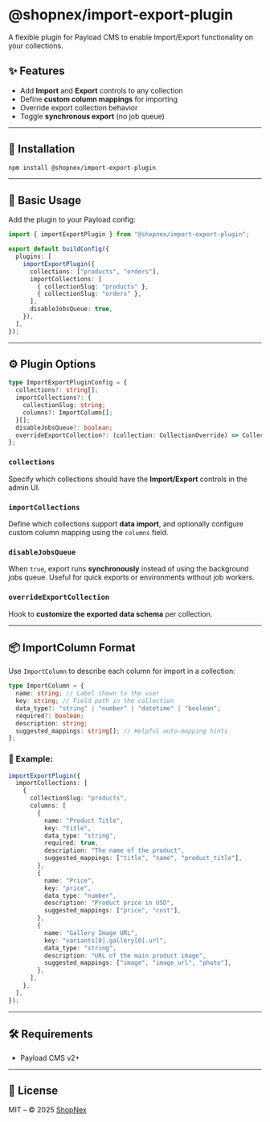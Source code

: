 # @shopnex/import-export-plugin

A flexible plugin for Payload CMS to enable Import/Export functionality on your collections.

## ✨ Features

- Add **Import** and **Export** controls to any collection
- Define **custom column mappings** for importing
- Override export collection behavior
- Toggle **synchronous export** (no job queue)

---

## 🔧 Installation

```bash
npm install @shopnex/import-export-plugin
```

---

## 🚀 Basic Usage

Add the plugin to your Payload config:

```ts
import { importExportPlugin } from "@shopnex/import-export-plugin";

export default buildConfig({
  plugins: [
    importExportPlugin({
      collections: ["products", "orders"],
      importCollections: [
        { collectionSlug: "products" },
        { collectionSlug: "orders" },
      ],
      disableJobsQueue: true,
    }),
  ],
});
```

---

## ⚙️ Plugin Options

```ts
type ImportExportPluginConfig = {
  collections?: string[];
  importCollections?: {
    collectionSlug: string;
    columns?: ImportColumn[];
  }[];
  disableJobsQueue?: boolean;
  overrideExportCollection?: (collection: CollectionOverride) => CollectionOverride;
};
```

### `collections`

Specify which collections should have the **Import/Export** controls in the admin UI.

### `importCollections`

Define which collections support **data import**, and optionally configure custom column mapping using the `columns` field.

### `disableJobsQueue`

When `true`, export runs **synchronously** instead of using the background jobs queue. Useful for quick exports or environments without job workers.

### `overrideExportCollection`

Hook to **customize the exported data schema** per collection.

---

## 📦 ImportColumn Format

Use `ImportColumn` to describe each column for import in a collection:

```ts
type ImportColumn = {
  name: string; // Label shown to the user
  key: string; // Field path in the collection
  data_type?: "string" | "number" | "datetime" | "boolean";
  required?: boolean;
  description: string;
  suggested_mappings: string[]; // Helpful auto-mapping hints
};
```

### 🧪 Example:

```ts
importExportPlugin({
  importCollections: [
    {
      collectionSlug: "products",
      columns: [
        {
          name: "Product Title",
          key: "title",
          data_type: "string",
          required: true,
          description: "The name of the product",
          suggested_mappings: ["title", "name", "product_title"],
        },
        {
          name: "Price",
          key: "price",
          data_type: "number",
          description: "Product price in USD",
          suggested_mappings: ["price", "cost"],
        },
        {
          name: "Gallery Image URL",
          key: "variants[0].gallery[0].url",
          data_type: "string",
          description: "URL of the main product image",
          suggested_mappings: ["image", "image_url", "photo"],
        },
      ],
    },
  ],
});
```

---

## 🛠 Requirements

- Payload CMS v2+

---

## 📃 License

MIT – © 2025 [ShopNex](https://github.com/shopnex)